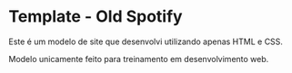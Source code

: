 # Template - Old Spotify

Este é um modelo de site que desenvolvi utilizando apenas HTML e CSS.

Modelo unicamente feito para treinamento em desenvolvimento web.



